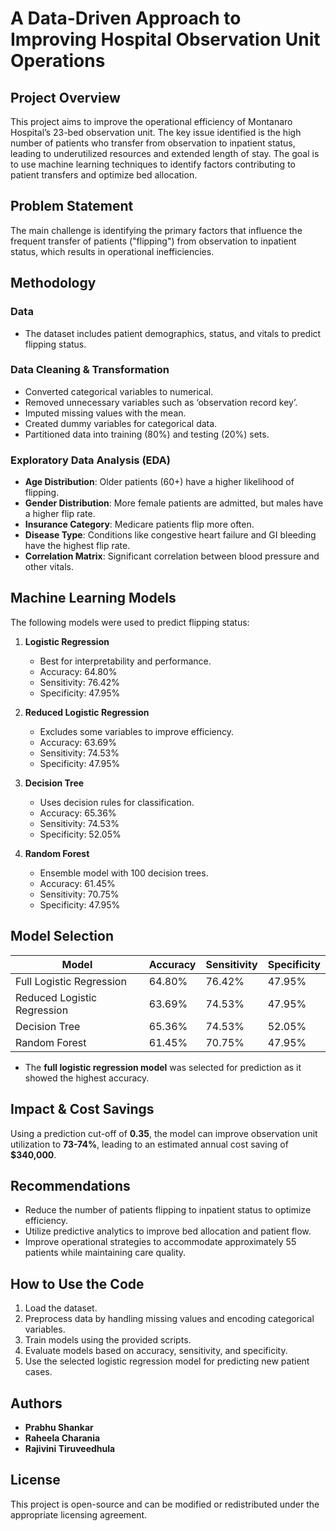# A Data-Driven Approach to Improving Hospital Observation Unit Operations

## Project Overview
This project aims to improve the operational efficiency of Montanaro Hospital’s 23-bed observation unit. The key issue identified is the high number of patients who transfer from observation to inpatient status, leading to underutilized resources and extended length of stay. The goal is to use machine learning techniques to identify factors contributing to patient transfers and optimize bed allocation.

## Problem Statement
The main challenge is identifying the primary factors that influence the frequent transfer of patients ("flipping") from observation to inpatient status, which results in operational inefficiencies.

## Methodology
### Data
- The dataset includes patient demographics, status, and vitals to predict flipping status.

### Data Cleaning & Transformation
- Converted categorical variables to numerical.
- Removed unnecessary variables such as ‘observation record key’.
- Imputed missing values with the mean.
- Created dummy variables for categorical data.
- Partitioned data into training (80%) and testing (20%) sets.

### Exploratory Data Analysis (EDA)
- **Age Distribution**: Older patients (60+) have a higher likelihood of flipping.
- **Gender Distribution**: More female patients are admitted, but males have a higher flip rate.
- **Insurance Category**: Medicare patients flip more often.
- **Disease Type**: Conditions like congestive heart failure and GI bleeding have the highest flip rate.
- **Correlation Matrix**: Significant correlation between blood pressure and other vitals.

## Machine Learning Models
The following models were used to predict flipping status:

1. **Logistic Regression**
   - Best for interpretability and performance.
   - Accuracy: 64.80%
   - Sensitivity: 76.42%
   - Specificity: 47.95%

2. **Reduced Logistic Regression**
   - Excludes some variables to improve efficiency.
   - Accuracy: 63.69%
   - Sensitivity: 74.53%
   - Specificity: 47.95%

3. **Decision Tree**
   - Uses decision rules for classification.
   - Accuracy: 65.36%
   - Sensitivity: 74.53%
   - Specificity: 52.05%

4. **Random Forest**
   - Ensemble model with 100 decision trees.
   - Accuracy: 61.45%
   - Sensitivity: 70.75%
   - Specificity: 47.95%

## Model Selection
| Model  | Accuracy | Sensitivity | Specificity |
|--------|----------|-------------|-------------|
| Full Logistic Regression | 64.80% | 76.42% | 47.95% |
| Reduced Logistic Regression | 63.69% | 74.53% | 47.95% |
| Decision Tree | 65.36% | 74.53% | 52.05% |
| Random Forest | 61.45% | 70.75% | 47.95% |

- The **full logistic regression model** was selected for prediction as it showed the highest accuracy.

## Impact & Cost Savings
Using a prediction cut-off of **0.35**, the model can improve observation unit utilization to **73-74%**, leading to an estimated annual cost saving of **$340,000**.

## Recommendations
- Reduce the number of patients flipping to inpatient status to optimize efficiency.
- Utilize predictive analytics to improve bed allocation and patient flow.
- Improve operational strategies to accommodate approximately 55 patients while maintaining care quality.

## How to Use the Code
1. Load the dataset.
2. Preprocess data by handling missing values and encoding categorical variables.
3. Train models using the provided scripts.
4. Evaluate models based on accuracy, sensitivity, and specificity.
5. Use the selected logistic regression model for predicting new patient cases.

## Authors
- **Prabhu Shankar**
- **Raheela Charania**
- **Rajivini Tiruveedhula**

## License
This project is open-source and can be modified or redistributed under the appropriate licensing agreement.



